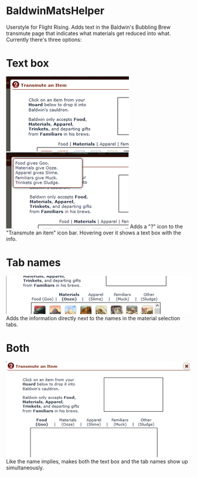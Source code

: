 # BaldwinMatsHelper
Userstyle for Flight Rising. Adds text in the Baldwin's Bubbling Brew transmute page that indicates what materials get reduced into what. Currently there's three options:

# Text box
![github.com](https://raw.githubusercontent.com/JustDownloadin/BaldwinMatsHelper/main/lib/help%20text%201.png) 
![github.com](https://raw.githubusercontent.com/JustDownloadin/BaldwinMatsHelper/main/lib/help%20text%202.png)
Adds a "?" icon to the "Transmute an item" icon bar. Hovering over it shows a text box with the info.

# Tab names
![github.com](https://raw.githubusercontent.com/JustDownloadin/BaldwinMatsHelper/main/lib/tab%20names.png)
Adds the information directly next to the names in the material selection tabs.

# Both
![github.com](https://raw.githubusercontent.com/JustDownloadin/BaldwinMatsHelper/main/lib/both%20options.png)
Like the name implies, makes both the text box and the tab names show up simultaneously.
